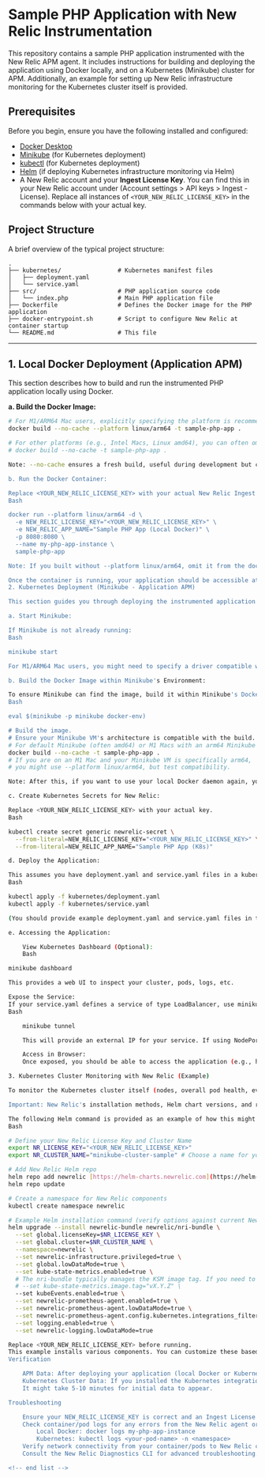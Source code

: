 # Sample PHP Application with New Relic Instrumentation

This repository contains a sample PHP application instrumented with the New Relic APM agent.
It includes instructions for building and deploying the application using Docker locally, and on a Kubernetes (Minikube) cluster for APM.
Additionally, an example for setting up New Relic infrastructure monitoring for the Kubernetes cluster itself is provided.

## Prerequisites

Before you begin, ensure you have the following installed and configured:

* [Docker Desktop](https://www.docker.com/products/docker-desktop/)
* [Minikube](https://minikube.sigs.k8s.io/docs/start/) (for Kubernetes deployment)
* [kubectl](https://kubernetes.io/docs/tasks/tools/install-kubectl/) (for Kubernetes deployment)
* [Helm](https://helm.sh/docs/intro/install/) (if deploying Kubernetes infrastructure monitoring via Helm)
* A New Relic account and your **Ingest License Key**. You can find this in your New Relic account under (Account settings > API keys > Ingest - License). Replace all instances of `<YOUR_NEW_RELIC_LICENSE_KEY>` in the commands below with your actual key.

## Project Structure

A brief overview of the typical project structure:

```
.
├── kubernetes/                # Kubernetes manifest files
│   ├── deployment.yaml
│   └── service.yaml
├── src/                       # PHP application source code
│   └── index.php              # Main PHP application file
├── Dockerfile                 # Defines the Docker image for the PHP application
├── docker-entrypoint.sh       # Script to configure New Relic at container startup
└── README.md                  # This file
```

---

## 1. Local Docker Deployment (Application APM)

This section describes how to build and run the instrumented PHP application locally using Docker.

**a. Build the Docker Image:**

```bash
# For M1/ARM64 Mac users, explicitly specifying the platform is recommended:
docker build --no-cache --platform linux/arm64 -t sample-php-app .

# For other platforms (e.g., Intel Macs, Linux amd64), you can often omit --platform:
# docker build --no-cache -t sample-php-app .

Note: --no-cache ensures a fresh build, useful during development but can be slower. Omit it for subsequent builds to use Docker's cache.

b. Run the Docker Container:

Replace <YOUR_NEW_RELIC_LICENSE_KEY> with your actual New Relic Ingest License Key.
Bash

docker run --platform linux/arm64 -d \
  -e NEW_RELIC_LICENSE_KEY="<YOUR_NEW_RELIC_LICENSE_KEY>" \
  -e NEW_RELIC_APP_NAME="Sample PHP App (Local Docker)" \
  -p 8080:8080 \
  --name my-php-app-instance \
  sample-php-app

Note: If you built without --platform linux/arm64, omit it from the docker run command as well.

Once the container is running, your application should be accessible at http://localhost:8080, and APM data should start appearing in your New Relic account under the application name "Sample PHP App (Local Docker)".
2. Kubernetes Deployment (Minikube - Application APM)

This section guides you through deploying the instrumented application to a local Minikube Kubernetes cluster.

a. Start Minikube:

If Minikube is not already running:
Bash

minikube start

For M1/ARM64 Mac users, you might need to specify a driver compatible with arm64, e.g., --driver=docker or ensure your Minikube VM supports arm64.

b. Build the Docker Image within Minikube's Environment:

To ensure Minikube can find the image, build it within Minikube's Docker daemon:
Bash

eval $(minikube -p minikube docker-env)

# Build the image.
# Ensure your Minikube VM's architecture is compatible with the build.
# For default Minikube (often amd64) or M1 Macs with an arm64 Minikube VM:
docker build --no-cache -t sample-php-app .
# If you are on an M1 Mac and your Minikube VM is specifically arm64,
# you might use --platform linux/arm64, but test compatibility.

Note: After this, if you want to use your local Docker daemon again, you might need to run eval $(minikube docker-env -u).

c. Create Kubernetes Secrets for New Relic:

Replace <YOUR_NEW_RELIC_LICENSE_KEY> with your actual key.
Bash

kubectl create secret generic newrelic-secret \
  --from-literal=NEW_RELIC_LICENSE_KEY="<YOUR_NEW_RELIC_LICENSE_KEY>" \
  --from-literal=NEW_RELIC_APP_NAME="Sample PHP App (K8s)"

d. Deploy the Application:

This assumes you have deployment.yaml and service.yaml files in a kubernetes/ directory within this repository. These files should define how your application is deployed and exposed. Ensure the deployment.yaml references the newrelic-secret for environment variables.
Bash

kubectl apply -f kubernetes/deployment.yaml
kubectl apply -f kubernetes/service.yaml

(You should provide example deployment.yaml and service.yaml files in the repo for users).

e. Accessing the Application:

    View Kubernetes Dashboard (Optional):
    Bash

minikube dashboard

This provides a web UI to inspect your cluster, pods, logs, etc.

Expose the Service:
If your service.yaml defines a service of type LoadBalancer, use minikube tunnel in a separate terminal window:
Bash

    minikube tunnel

    This will provide an external IP for your service. If using NodePort, find the Minikube IP (minikube ip) and the assigned NodePort.

    Access in Browser:
    Once exposed, you should be able to access the application (e.g., http://<EXTERNAL_IP_FROM_TUNNEL>:8080 or http://$(minikube ip):<NODE_PORT>). APM data will appear under "Sample PHP App (K8s)".

3. Kubernetes Cluster Monitoring with New Relic (Example)

To monitor the Kubernetes cluster itself (nodes, overall pod health, events, logs, etc.), you can install New Relic's Kubernetes integration.

Important: New Relic's installation methods, Helm chart versions, and recommended configurations for Kubernetes evolve rapidly. Always refer to the official New Relic Kubernetes integration documentation for the most current, detailed, and guided installation steps. The New Relic UI often provides the most up-to-date instructions.

The following Helm command is provided as an example of how this might be done and may require adjustments:
Bash

# Define your New Relic License Key and Cluster Name
export NR_LICENSE_KEY="<YOUR_NEW_RELIC_LICENSE_KEY>"
export NR_CLUSTER_NAME="minikube-cluster-sample" # Choose a name for your cluster

# Add New Relic Helm repo
helm repo add newrelic [https://helm-charts.newrelic.com](https://helm-charts.newrelic.com)
helm repo update

# Create a namespace for New Relic components
kubectl create namespace newrelic

# Example Helm installation command (verify options against current New Relic docs)
helm upgrade --install newrelic-bundle newrelic/nri-bundle \
  --set global.licenseKey=$NR_LICENSE_KEY \
  --set global.cluster=$NR_CLUSTER_NAME \
  --namespace=newrelic \
  --set newrelic-infrastructure.privileged=true \
  --set global.lowDataMode=true \
  --set kube-state-metrics.enabled=true \
  # The nri-bundle typically manages the KSM image tag. If you need to override, uncomment and set:
  # --set kube-state-metrics.image.tag="vX.Y.Z" \
  --set kubeEvents.enabled=true \
  --set newrelic-prometheus-agent.enabled=true \
  --set newrelic-prometheus-agent.lowDataMode=true \
  --set newrelic-prometheus-agent.config.kubernetes.integrations_filter.enabled=false \
  --set logging.enabled=true \
  --set newrelic-logging.lowDataMode=true

Replace <YOUR_NEW_RELIC_LICENSE_KEY> before running.
This example installs various components. You can customize these based on your needs by referring to the nri-bundle chart's values and the official documentation.
Verification

    APM Data: After deploying your application (local Docker or Kubernetes) and generating some traffic, log in to your New Relic account. Navigate to "APM & Services." You should see your application listed (e.g., "Sample PHP App (Local Docker)" or "Sample PHP App (K8s)") and be able to drill into transaction traces, errors, etc.
    Kubernetes Cluster Data: If you installed the Kubernetes integration, navigate to "Infrastructure" -> "Kubernetes" in New Relic to see data from your cluster.
    It might take 5-10 minutes for initial data to appear.

Troubleshooting

    Ensure your NEW_RELIC_LICENSE_KEY is correct and an Ingest License Key.
    Check container/pod logs for any errors from the New Relic agent or daemon.
        Local Docker: docker logs my-php-app-instance
        Kubernetes: kubectl logs <your-pod-name> -n <namespace>
    Verify network connectivity from your container/pods to New Relic collector endpoints if data is missing.
    Consult the New Relic Diagnostics CLI for advanced troubleshooting.

<!-- end list -->